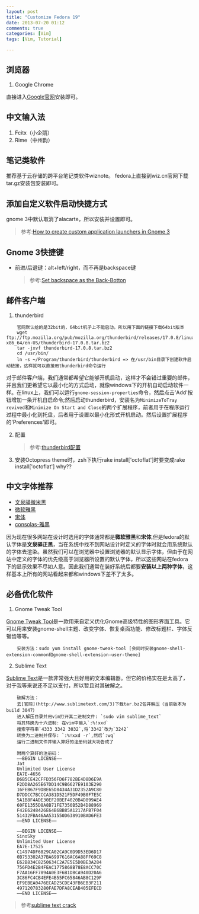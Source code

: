 ```yaml
---
layout: post
title: "Customize Fedora 19"
date: 2013-07-20 01:12
comments: true
categories: [Vim] 
tags: [Vim, Tutorial]

---
```

## 浏览器
1. Google Chrome

直接进入[Google官网](http://www.google.cn/intl/zh-CN/chrome/)安装即可。

<!-- more -->
## 中文输入法
1. Fcitx（小企鹅）
2. Rime（中州韵）

## 笔记类软件
推荐基于云存储的跨平台笔记类软件wiznote。
fedora上直接到wiz.cn官网下载tar.gz安装包安装即可。

## 添加自定义软件启动快捷方式
gnome 3中默认取消了alacarte，所以安装并设置即可。
> 参考:[How to create custom application launchers in Gnome 3](http://blog.randell.ph/2011/08/01/how-to-create-custom-application-launchers-in-gnome-3/)

## Gnome 3快捷键
*   前进/后退键：alt+left/right，而不再是backspace键
    > 参考:[Set backspace as the Back-Botton](http://linuxg.net/backspace-key-not-working-as-a-back-button-in-nautilus-3-6-2-how-to-fix-this)

## 邮件客户端
1.  thunderbird
```
    官网默认给的是32bit的，64bit机子上不能启动。所以用下面的链接下载64bit版本
    wget ftp://ftp.mozilla.org/pub/mozilla.org/thunderbird/releases/17.0.8/linux-x86_64/en-US/thunderbird-17.0.8.tar.bz2
    tar -jxvf thunderbird-17.0.8.tar.bz2
    cd /usr/bin/
    ln -s ~/Program/thunderbird/thunderbird => 在/usr/bin目录下创建软件启动链接，这样就可以直接用thunderbird命令运行
```

对于邮件客户端，我们通常都希望它能够开机启动，这样才不会错过重要的邮件，并且我们更希望它以最小化的方式启动，就像windows下的开机自动启动软件一样。在linux上，我们可以运行`gnome-session-properties`命令，然后点击'Add'按钮增加一条开机自启命令;然后启动thunderbird，安装名为`MinimizeToTray revived`和`Minimize On Start and Close`的两个扩展程序，前者用于在程序运行过程中最小化到托盘，后者用于设置以最小化形式开机启动。然后设置扩展程序的'Preferences'即可。

2.  配置
    >参考:[thunderbird配置](http://wiki.linux-ren.org/index.php/Thunderbird)

3.  安装Octopress theme时，zsh下执行rake install['octoflat']时要变成rake install\['octoflat'\] why??

## 中文字体推荐
* [文泉驿微米黑](http://wenq.org/wqy2/index.cgi?SpreadWQYMicroHei)
* [微软雅黑](http://yun.baidu.com/share/link?shareid=4210301939&uk=302933770&third=0)
* [宋体](http://www.filecrop.com/simsun.ttf.html)
* [consolas-雅黑]()

因为现在很多网站在设计时选用的字体通常都是**微软雅黑**和**宋体**,但是fedora的默认字体是**文泉驿正黑**，当在系统中找不到网站设计时定义的字体时就会用系统默认的字体去渲染。虽然我们可以在浏览器中设置浏览器的默认显示字体，但由于在网站中定义的字体的优先级高于浏览器所设置的默认字体，所以这些网站在fedora下的显示效果不尽如人意。因此我们通常在装好系统后都要**安装以上两种字体**，这样基本上所有的网站看起来都和windows下差不了太多。

## 必备优化软件
1. Gnome Tweak Tool

[Gnome Tweak Tool](https://wiki.gnome.org/GnomeTweakTool)是一款用来自定义优化Gnome高级特性的图形界面工具。它可以用来安装gnome-shell主题、改变字体、恢复桌面功能、修改标题栏、字体反锯齿等等。
```
    安装方法：sudo yum install gnome-tweak-tool [会同时安装gnome-shell-extension-common和gnome-shell-extension-user-theme]
```

2. Sublime Text

[Sublime Text](http://www.sublimetext.com/3)是一款非常强大且好用的文本编辑器。但它的价格实在是太高了，对于我等来说还不足以支付，所以暂且对其破解之。
```
    破解方法：
    去[官网](http://www.sublimetext.com/3)下载tar.bz2包并解压（当前版本为build 3047）
    进入解压目录并用vim打开其二进制文件: `sudo vim sublime_text`
    将其转换为十六进制: 在vim中输入`:%!xxd`
    搜索字符串`4333 3342 3032`,将`3342`改为`3242`
    转换为二进制并保存: `:%!xxd -r`,然后`:wq`
    运行二进制文件并输入算好的注册码就大功告成了

    附两个算好的注册码：
    —–BEGIN LICENSE—–
    Jat
    Unlimited User License
    EA7E-4656
    D6B5CE42CFFD356FD6F782BE4D8D6E9A
    F2DD8A265E67DD14C9B6627E9103E290
    16FEB67F9DBE65D8434A31D2352A9C80
    D7DDCC7BCCCA381D521F5DF49B0F7E5C
    5A1B8F4ADE30EF20BEF4020B4D899AE4
    60FE1355D8A8B71FE7350B52B4D88969
    F42E6248426E64B6BB85A1217AFB7F04
    51432FBA46AA531550D638910BAD6FE3
    —–END LICENSE—–
    
    —–BEGIN LICENSE—–
    SinoSky
    Unlimited User License
    EA7E-17525
    C14974DF6829CA02CA9C0D9D53ED6D17
    0B753302A37BA6997616AC6A88FF69C8
    E62B834C8250634C2A7E5E5D0BE3A284
    756FD4E2B4FEAC1775868B78E8ACC70C
    F7AA16FF7894A0E3F6B1DBCA940D20A6
    3C86FC4CB4EFE4B55FC65846AB8C129F
    EF9EBEA0476ECAD25CDE43FB6EB3F211
    497120783280FAE7DFA8CEAB405EFECD
    —–END LICENSE—–
```
>   参考[sublime text crack](http://www.sinosky.org/sublime-text-crack-linux.html)
